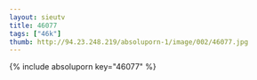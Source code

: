 ```yaml
--- 
layout: sieutv
title: 46077
tags: ["46k"]
thumb: http://94.23.248.219/absoluporn-1/image/002/46077.jpg
---
```

{% include absoluporn key="46077" %} 
